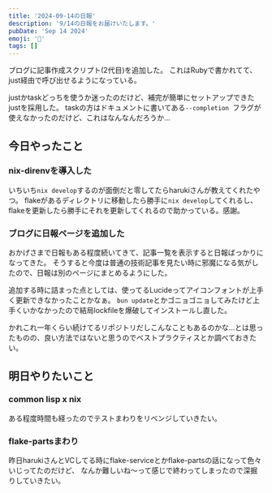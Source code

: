 ```yaml
---
title: '2024-09-14の日報'
description: '9/14の日報をお届けいたします。'
pubDate: 'Sep 14 2024'
emoji: '🦊'
tags: []
---
```


ブログに記事作成スクリプト(2代目)を追加した。
これはRubyで書かれてて、just経由で呼び出せるようになっている。

justかtaskどっちを使うか迷ったのだけど、補完が簡単にセットアップできたjustを採用した。
taskの方はドキュメントに書いてある`--completion `フラグが使えなかったのだけど、これはなんなんだろうか...

## 今日やったこと

### nix-direnvを導入した

いちいち`nix develop`するのが面倒だと零してたらharukiさんが教えてくれたやつ。
flakeがあるディレクトリに移動したら勝手に`nix develop`してくれるし、flakeを更新したら勝手にそれを更新してくれるので助かっている。感謝。

### ブログに日報ページを追加した

おかげさまで日報もある程度続いてきて、記事一覧を表示すると日報ばっかりになってきた。
そうすると今度は普通の技術記事を見たい時に邪魔になる気がしたので、日報は別のページにまとめるようにした。

追加する時に詰まった点としては、使ってるLucideってアイコンフォントが上手く更新できなかったことかなぁ。
`bun update`とかゴニョゴニョしてみたけど上手くいかなかったので結局lockfileを爆破してインストールし直した。

かれこれ一年くらい続けてるリポジトリだしこんなこともあるのかな...とは思ったものの、良い方法ではないと思うのでベストプラクティスとか調べておきたい。

## 明日やりたいこと

### common lisp x nix
ある程度時間も経ったのでテストまわりをリベンジしていきたい。

### flake-partsまわり

昨日harukiさんとVCしてる時にflake-serviceとかflake-partsの話になって色々いじってたのだけど、
なんか難しいね～って感じで終わってしまったので深掘りしていきたい。
